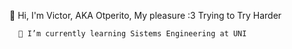   👋 Hi, I'm Victor, AKA Otperito, My pleasure :3
  Trying to Try Harder 
  
      🌱 I’m currently learning Sistems Engineering at UNI 


<!---
OtherHmm/OtherHmm is a ✨ special ✨ repository because its `README.md` (this file) appears on your GitHub profile.
You can click the Preview link to take a look at your changes.
--->
